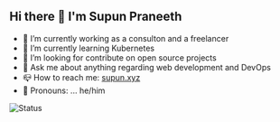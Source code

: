 ## Hi there 👋 I'm Supun Praneeth

- 🔭 I’m currently working as a consulton and a freelancer
- 🌱 I’m currently learning Kubernetes
- 💃 I’m looking for contribute on open source projects
- 💬 Ask me about anything regarding web development and DevOps
- 📪 How to reach me: [supun.xyz](https://supun.xyz/)
- 🦮 Pronouns: ... he/him

![Status](https://github-readme-stats.vercel.app/api?username=spmsupun-certscanner&show_icons=true&count_private=true)
